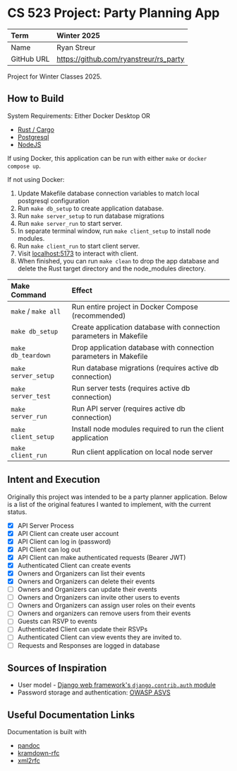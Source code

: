 # CS 523 Project: Party Planning App

| Term       | Winter 2025                            |
| :--------- | :------------------------------------- |
| Name       | Ryan Streur                            |
| GitHub URL | https://github.com/ryanstreur/rs_party |

Project for Winter Classes 2025.

## How to Build

System Requirements: Either Docker Desktop OR

- [Rust / Cargo](https://www.rust-lang.org/tools/install)
- [Postgresql](https://www.postgresql.org/download/)
- [NodeJS](https://nodejs.org/en/download)

If using Docker, this application can be run with either `make` or `docker compose up`.

If not using Docker:

1. Update Makefile database connection variables to match local postgresql configuration
2. Run `make db_setup` to create application database.
3. Run `make server_setup` to run database migrations
4. Run `make server_run` to start server.
5. In separate terminal window, run `make client_setup` to install node modules.
6. Run `make client_run` to start client server.
7. Visit [localhost:5173](http://localhost:5173) to interact with client.
8. When finished, you can run `make clean` to drop the app database and delete the Rust target directory and the node_modules directory.

| Make Command        | Effect                                                             |
| :------------------ | :----------------------------------------------------------------- |
| `make` / `make all` | Run entire project in Docker Compose (recommended)                 |
| `make db_setup`     | Create application database with connection parameters in Makefile |
| `make db_teardown`  | Drop application database with connection parameters in Makefile   |
| `make server_setup` | Run database migrations (requires active db connection)                   |
| `make server_test`  | Run server tests (requires active db connection)                   |
| `make server_run`   | Run API server (requires active db connection)                     |
| `make client_setup` | Install node modules required to run the client application        |
| `make client_run`   | Run client application on local node server                        |

## Intent and Execution

Originally this project was intended to be a party planner application. Below is a list of the original features I wanted to implement, with the current status.

- [x] API Server Process                                          
- [x] API Client can create user account                          
- [x] API Client can log in (password)                            
- [x] API Client can log out                                      
- [x] API Client can make authenticated requests (Bearer JWT)     
- [x] Authenticated Client can create events                      
- [x] Owners and Organizers can list their events                 
- [x] Owners and Organizers can delete their events               
- [ ] Owners and Organizers can update their events               
- [ ] Owners and Organizers can invite other users to events      
- [ ] Owners and Organizers can assign user roles on their events 
- [ ] Owners and organizers can remove users from their events    
- [ ] Guests can RSVP to events                                   
- [ ] Authenticated Client can update their RSVPs                 
- [ ] Authenticated Client can view events they are invited to.   
- [ ] Requests and Responses are logged in database               

## Sources of Inspiration

- User model - [Django web framework's `django.contrib.auth` module](https://docs.djangoproject.com/en/5.1/ref/contrib/auth/)
- Password storage and authentication: [OWASP ASVS](https://raw.githubusercontent.com/OWASP/ASVS/v4.0.3/4.0/OWASP%20Application%20Security%20Verification%20Standard%204.0.3-en.pdf)

## Useful Documentation Links

Documentation is built with

- [pandoc](https://pandoc.org/)
- [kramdown-rfc](https://github.com/cabo/kramdown-rfc)
- [xml2rfc](https://github.com/ietf-tools/xml2rfc)

